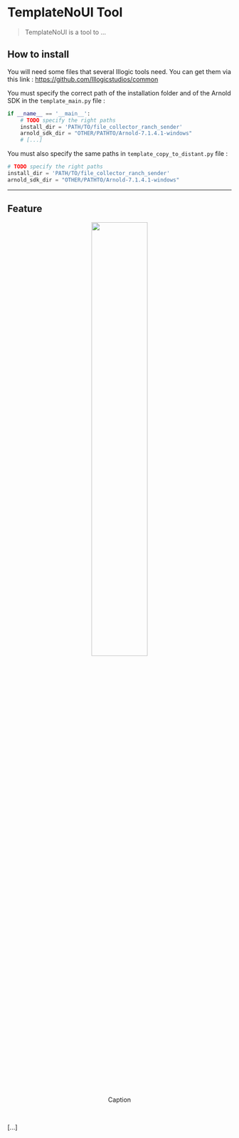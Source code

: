 # TemplateNoUI Tool

> TemplateNoUI is a tool to ...

## How to install

You will need some files that several Illogic tools need. You can get them via this link :
https://github.com/Illogicstudios/common

You must specify the correct path of the installation folder and of the Arnold SDK in the ```template_main.py``` file :
```python
if __name__ == '__main__':
    # TODO specify the right paths
    install_dir = 'PATH/TO/file_collector_ranch_sender'
    arnold_sdk_dir = "OTHER/PATHTO/Arnold-7.1.4.1-windows"
    # [...]
```

You must also specify the same paths in ```template_copy_to_distant.py``` file :
```python
# TODO specify the right paths
install_dir = 'PATH/TO/file_collector_ranch_sender'
arnold_sdk_dir = "OTHER/PATHTO/Arnold-7.1.4.1-windows"
```

---

## Feature

<div align="center">
  <span>
    <img src="https://user-images.githubusercontent.com/94440879/216031775-d9ea680f-9a91-4f19-bc4c-6dd7fae4aa6b.png" width=50%>
  </span>
  <p weight="bold">Caption</p>
  <br/>
</div>

[...]